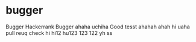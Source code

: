 # bugger
Bugger
Hackerrank
Bugger
ahaha
uchiha
Good
tesst
ahahah
ahah
hi
uaha
pull
reuq
check
hi
hi12
hu123
123
122
yh
ss
